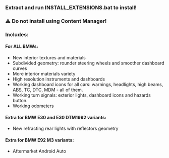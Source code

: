 ### Extract and run **INSTALL_EXTENSIONS.bat** to install!

### ⚠️ Do not install using Content Manager!


### Includes:
#### For ALL BMWs:
* New interior textures and materials
* Subdivided geometry: rounder steering wheels and smoother dashboard curves
* More interior materials variety
* High resolution instruments and dashboards
* Working dashboard icons for all cars: warnings, headlights, high beams, ABS, TC, DTC, MDM - all of them.
* Working turn signals: exterior lights, dashboard icons and hazards button.
* Working odometers

#### Extra for BMW E30 and E30 DTM1992 variants:
* New refracting rear lights with reflectors geometry

#### Extra for BMW E92 M3 variants:
* Aftermarket Android Auto
